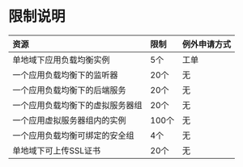 # 限制说明

| 资源	| 限制	| 例外申请方式 |
| :- | :- | :- |
|单地域下应用负载均衡实例	|5个	|工单|
|一个应用负载均衡下的监听器	|20个	|无|
|一个应用负载均衡下的后端服务	|20个	|无|
|一个应用负载均衡下的虚拟服务器组	|20个	|无|
|一个应用虚拟服务器组内的实例	|100个	|无|
|一个应用负载均衡可绑定的安全组	|4个	|无|
|单地域下可上传SSL证书	|20个|	无|

